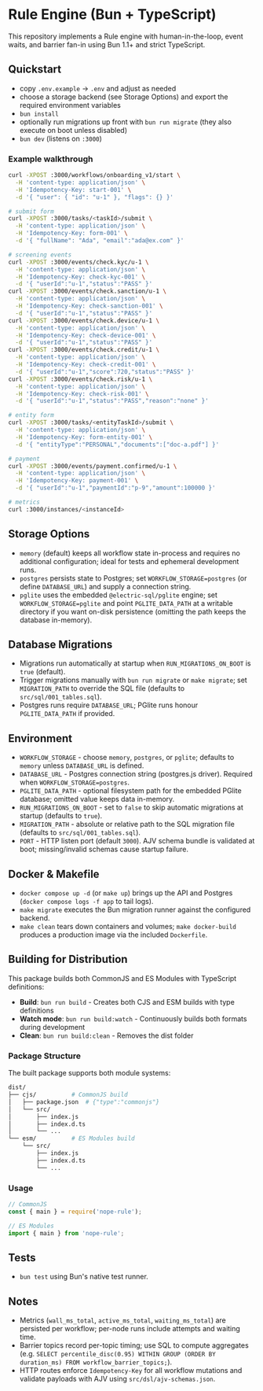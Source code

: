 # Rule Engine (Bun + TypeScript)

This repository implements a Rule engine with human-in-the-loop, event waits, and barrier fan-in using Bun 1.1+ and strict TypeScript.

## Quickstart
- copy `.env.example` -> `.env` and adjust as needed
- choose a storage backend (see Storage Options) and export the required environment variables
- `bun install`
- optionally run migrations up front with `bun run migrate` (they also execute on boot unless disabled)
- `bun dev` (listens on `:3000`)

### Example walkthrough
```bash
curl -XPOST :3000/workflows/onboarding_v1/start \
  -H 'content-type: application/json' \
  -H 'Idempotency-Key: start-001' \
  -d '{ "user": { "id": "u-1" }, "flags": {} }'

# submit form
curl -XPOST :3000/tasks/<taskId>/submit \
  -H 'content-type: application/json' \
  -H 'Idempotency-Key: form-001' \
  -d '{ "fullName": "Ada", "email":"ada@ex.com" }'

# screening events
curl -XPOST :3000/events/check.kyc/u-1 \
  -H 'content-type: application/json' \
  -H 'Idempotency-Key: check-kyc-001' \
  -d '{ "userId":"u-1","status":"PASS" }'
curl -XPOST :3000/events/check.sanction/u-1 \
  -H 'content-type: application/json' \
  -H 'Idempotency-Key: check-sanction-001' \
  -d '{ "userId":"u-1","status":"PASS" }'
curl -XPOST :3000/events/check.device/u-1 \
  -H 'content-type: application/json' \
  -H 'Idempotency-Key: check-device-001' \
  -d '{ "userId":"u-1","status":"PASS" }'
curl -XPOST :3000/events/check.credit/u-1 \
  -H 'content-type: application/json' \
  -H 'Idempotency-Key: check-credit-001' \
  -d '{ "userId":"u-1","score":720,"status":"PASS" }'
curl -XPOST :3000/events/check.risk/u-1 \
  -H 'content-type: application/json' \
  -H 'Idempotency-Key: check-risk-001' \
  -d '{ "userId":"u-1","status":"PASS","reason":"none" }'

# entity form
curl -XPOST :3000/tasks/<entityTaskId>/submit \
  -H 'content-type: application/json' \
  -H 'Idempotency-Key: form-entity-001' \
  -d '{ "entityType":"PERSONAL","documents":["doc-a.pdf"] }'

# payment
curl -XPOST :3000/events/payment.confirmed/u-1 \
  -H 'content-type: application/json' \
  -H 'Idempotency-Key: payment-001' \
  -d '{ "userId":"u-1","paymentId":"p-9","amount":100000 }'

# metrics
curl :3000/instances/<instanceId>
```

## Storage Options
- `memory` (default) keeps all workflow state in-process and requires no additional configuration; ideal for tests and ephemeral development runs.
- `postgres` persists state to Postgres; set `WORKFLOW_STORAGE=postgres` (or define `DATABASE_URL`) and supply a connection string.
- `pglite` uses the embedded `@electric-sql/pglite` engine; set `WORKFLOW_STORAGE=pglite` and point `PGLITE_DATA_PATH` at a writable directory if you want on-disk persistence (omitting the path keeps the database in-memory).

## Database Migrations
- Migrations run automatically at startup when `RUN_MIGRATIONS_ON_BOOT` is `true` (default).
- Trigger migrations manually with `bun run migrate` or `make migrate`; set `MIGRATION_PATH` to override the SQL file (defaults to `src/sql/001_tables.sql`).
- Postgres runs require `DATABASE_URL`; PGlite runs honour `PGLITE_DATA_PATH` if provided.

## Environment
- `WORKFLOW_STORAGE` - choose `memory`, `postgres`, or `pglite`; defaults to `memory` unless `DATABASE_URL` is defined.
- `DATABASE_URL` - Postgres connection string (postgres.js driver). Required when `WORKFLOW_STORAGE=postgres`.
- `PGLITE_DATA_PATH` - optional filesystem path for the embedded PGlite database; omitted value keeps data in-memory.
- `RUN_MIGRATIONS_ON_BOOT` - set to `false` to skip automatic migrations at startup (defaults to `true`).
- `MIGRATION_PATH` - absolute or relative path to the SQL migration file (defaults to `src/sql/001_tables.sql`).
- `PORT` - HTTP listen port (default `3000`). AJV schema bundle is validated at boot; missing/invalid schemas cause startup failure.

## Docker & Makefile
- `docker compose up -d` (or `make up`) brings up the API and Postgres (`docker compose logs -f app` to tail logs).
- `make migrate` executes the Bun migration runner against the configured backend.
- `make clean` tears down containers and volumes; `make docker-build` produces a production image via the included `Dockerfile`.

## Building for Distribution

This package builds both CommonJS and ES Modules with TypeScript definitions:

- **Build**: `bun run build` - Creates both CJS and ESM builds with type definitions
- **Watch mode**: `bun run build:watch` - Continuously builds both formats during development
- **Clean**: `bun run build:clean` - Removes the dist folder

### Package Structure

The built package supports both module systems:

```bash
dist/
├── cjs/          # CommonJS build
│   ├── package.json  # {"type":"commonjs"}
│   └── src/
│       ├── index.js
│       ├── index.d.ts
│       └── ...
└── esm/          # ES Modules build
    └── src/
        ├── index.js
        ├── index.d.ts
        └── ...
```

### Usage

```javascript
// CommonJS
const { main } = require('nope-rule');

// ES Modules
import { main } from 'nope-rule';
```

## Tests
- `bun test` using Bun's native test runner.

## Notes
- Metrics (`wall_ms_total`, `active_ms_total`, `waiting_ms_total`) are persisted per workflow; per-node runs include attempts and waiting time.
- Barrier topics record per-topic timing; use SQL to compute aggregates (e.g. `SELECT percentile_disc(0.95) WITHIN GROUP (ORDER BY duration_ms) FROM workflow_barrier_topics;`).
- HTTP routes enforce `Idempotency-Key` for all workflow mutations and validate payloads with AJV using `src/dsl/ajv-schemas.json`.
